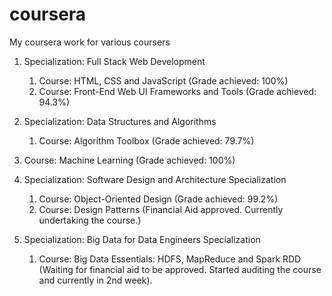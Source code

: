 # coursera
My coursera work for various coursers


1) Specialization: Full Stack Web Development
      1. Course: HTML, CSS and JavaScript (Grade achieved: 100%)
      2. Course: Front-End Web UI Frameworks and Tools (Grade achieved: 94.3%)

2) Specialization: Data Structures and Algorithms
      1. Course: Algorithm Toolbox (Grade achieved: 79.7%)

3) Course: Machine Learning (Grade achieved: 100%)

4) Specialization: Software Design and Architecture Specialization
      1. Course: Object-Oriented Design (Grade achieved: 99.2%)
      2. Course: Design Patterns (Financial Aid approved. Currently undertaking the course.)

5) Specialization: Big Data for Data Engineers Specialization
      1. Course: Big Data Essentials: HDFS, MapReduce and Spark RDD (Waiting for financial aid to be approved. Started auditing the course and currently in 2nd week).
